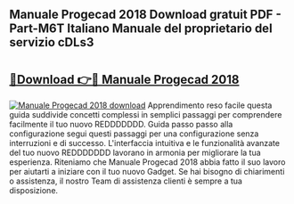 ## Manuale Progecad 2018 Download gratuit PDF - Part-M6T Italiano Manuale del proprietario del servizio cDLs3

# <h2><a href="http://dff88xt.blite.top/?on=Manuale+Progecad+2018">🔗Download 👉🔴 Manuale Progecad 2018</a></h2>

[![Manuale Progecad 2018 download](https://i.imgur.com/lujVjoI.png)](http://dff88xt.blite.top/?on=Manuale+Progecad+2018)
Apprendimento reso facile questa guida suddivide concetti complessi in semplici passaggi per comprendere facilmente il tuo nuovo REDDDDDDD. Guida passo passo alla configurazione segui questi passaggi per una configurazione senza interruzioni e di successo. L'interfaccia intuitiva e le funzionalità avanzate del tuo nuovo REDDDDDDD lavorano in armonia per migliorare la tua esperienza. Riteniamo che Manuale Progecad 2018 abbia fatto il suo lavoro per aiutarti a iniziare con il tuo nuovo Gadget. Se hai bisogno di chiarimenti o assistenza, il nostro Team di assistenza clienti è sempre a tua disposizione.
